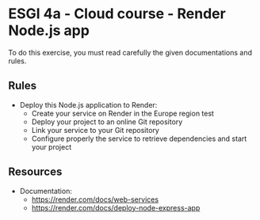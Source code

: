 # ESGI 4a - Cloud course - Render Node.js app

To do this exercise, you must read carefully the given documentations and rules.

## Rules
- Deploy this Node.js application to Render:
  - Create your service on Render in the Europe region test
  - Deploy your project to an online Git repository
  - Link your service to your Git repository
  - Configure properly the service to retrieve dependencies and start your project

## Resources

- Documentation:
  - https://render.com/docs/web-services
  - https://render.com/docs/deploy-node-express-app
